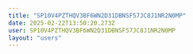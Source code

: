 ```yaml
---
title: "SP10V4PZTHQV3BF6WN2D31DBNSF57JC8J1NR2N0MP"
date: 2025-02-22T13:50:20.273Z
user: SP10V4PZTHQV3BF6WN2D31DBNSF57JC8J1NR2N0MP
layout: "users"
---
```

    